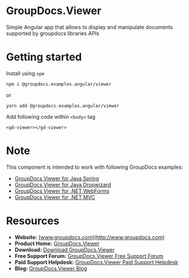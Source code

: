 # GroupDocs.Viewer

Simple Angular app that allows to display and manipulate documents supported by groupdocs libraries APIs

# Getting started

Install using `npm`

`npm i @groupdocs.examples.angular/viewer`

or 

`yarn add @groupdocs.examples.angular/viewer`

Add following code within `<body>` tag

```JS
<gd-viewer></gd-viewer>
```

# Note
This component is intended to work with following GroupDocs examples:

- [GroupDocs Viewer for Java Spring](https://github.com/groupdocs-viewer/GroupDocs.Viewer-for-Java-Spring)
- [GroupDocs Viewer for Java Dropwizard](https://github.com/groupdocs-viewer/GroupDocs.Viewer-for-Java-Dropwizard)
- [GroupDocs Viewer for .NET WebForms](https://github.com/groupdocs-viewer/GroupDocs.Viewer-for-.NET-WebForms)
- [GroupDocs Viewer for .NET MVC](https://github.com/groupdocs-viewer/GroupDocs.Viewer-for-.NET-MVC)

# Resources

- **Website:** [www.groupdocs.com](http://www.groupdocs.com)
- **Product Home:** [GroupDocs.Viewer](https://products.groupdocs.com/viewer)
- **Download:** [Download GroupDocs.Viewer](http://downloads.groupdocs.com/viewer)
- **Free Support Forum:** [GroupDocs.Viewer Free Support Forum](https://forum.groupdocs.com/c/viewer)
- **Paid Support Helpdesk:** [GroupDocs.Viewer Paid Support Helpdesk](https://helpdesk.groupdocs.com)
- **Blog:** [GroupDocs.Viewer Blog](https://blog.groupdocs.com/category/groupdocs-viewer-product-family/)
